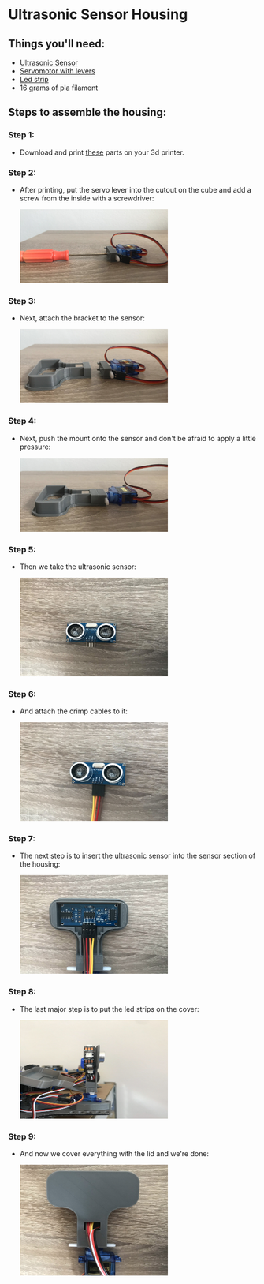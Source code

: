 # Ultrasonic Sensor Housing

## Things you'll need:

* [Ultrasonic Sensor](https://aliexpress.com/item/1005001621997017.html)
* [Servomotor with levers](https://aliexpress.com/item/32898059654.html)
* [Led strip](https://aliexpress.com/item/4000148759042.html)
* 16 grams of pla filament

## Steps to assemble the housing:

### Step 1:
* Download and print [these](./Parts/Parts_STL) parts on your 3d printer.
  
### Step 2:
* After printing, put the servo lever into the cutout on the cube and add a screw from the inside with a screwdriver:

    <img src="./Pictures/Attaching the servo.jpg" width="300" height="150">

### Step 3:
* Next, attach the bracket to the sensor:

    <img src="./Pictures/Attaching the block to the body.jpg" width="300" height="150">

### Step 4:
* Next, push the mount onto the sensor and don't be afraid to apply a little pressure:

    <img src="./Pictures/Example of attaching a block to the body.jpg" width="300" height="150">

### Step 5:
* Then we take the ultrasonic sensor:

    <img src="./Pictures/Ultrasonic sensor.jpg" width="300" height="200">

### Step 6:
* And attach the crimp cables to it:

    <img src="./Pictures/Connecting cables to the ultrasonic sensor.jpg" width="300" height="200">

### Step 7:
* The next step is to insert the ultrasonic sensor into the sensor section of the housing:

    <img src="./Pictures/Example of adding a sensor to the body.jpg" width="300" height="200">

### Step 8:
* The last major step is to put the led strips on the cover:

    <img src="./Pictures/Adding led tape to the body.jpg" width="300" height="200">

### Step 9:
* And now we cover everything with the lid and we're done:

    <img src="./Pictures/Covering the cover with a protrusion.jpg" width="300" height="225">
